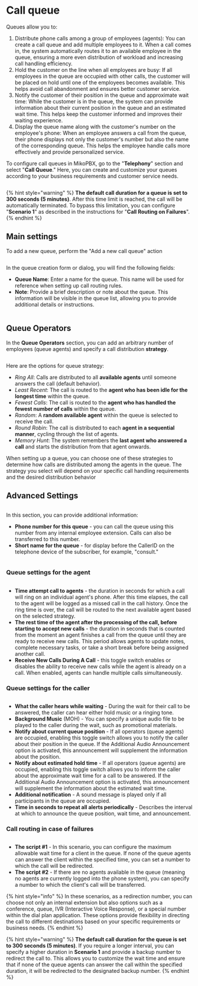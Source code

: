 # Call queue

Queues allow you to:

1. Distribute phone calls among a group of employees (agents): You can create a call queue and add multiple employees to it. When a call comes in, the system automatically routes it to an available employee in the queue, ensuring a more even distribution of workload and increasing call handling efficiency.
2. Hold the customer on the line when all employees are busy: If all employees in the queue are occupied with other calls, the customer will be placed on hold until one of the employees becomes available. This helps avoid call abandonment and ensures better customer service.
3. Notify the customer of their position in the queue and approximate wait time: While the customer is in the queue, the system can provide information about their current position in the queue and an estimated wait time. This helps keep the customer informed and improves their waiting experience.
4. Display the queue name along with the customer's number on the employee's phone: When an employee answers a call from the queue, their phone displays not only the customer's number but also the name of the corresponding queue. This helps the employee handle calls more effectively and provide personalized service.

To configure call queues in MikoPBX, go to the "**Telephony**" section and select "**Call Queue**." Here, you can create and customize your queues according to your business requirements and customer service needs.

<figure><img src="../../.gitbook/assets/1 (1).png" alt=""><figcaption></figcaption></figure>

{% hint style="warning" %}
**The default call duration for a queue is set to 300 seconds (5 minutes)**. After this time limit is reached, the call will be automatically terminated. To bypass this limitation, you can configure "**Scenario 1**" as described in the instructions for "**Call Routing on Failures**".
{% endhint %}

## Main settings

To add a new queue, perform the "Add a new call queue" action

<figure><img src="../../.gitbook/assets/2 (19).png" alt=""><figcaption></figcaption></figure>

In the queue creation form or dialog, you will find the following fields:

* **Queue Name**: Enter a name for the queue. This name will be used for reference when setting up call routing rules.&#x20;
* **Note**: Provide a brief description or note about the queue. This information will be visible in the queue list, allowing you to provide additional details or instructions.

<figure><img src="../../.gitbook/assets/3.png" alt=""><figcaption></figcaption></figure>

## Queue Operators

In the **Queue Operators** section, you can add an arbitrary number of employees (queue agents) and specify a call distribution **strategy**.

<figure><img src="../../.gitbook/assets/4 (15).png" alt=""><figcaption></figcaption></figure>

Here are the options for queue strategy:

* _Ring All_: Calls are distributed to all **available agents** until someone answers the call (default behavior).
* &#x20;_Least Recent_: The call is routed to the **agent who has been idle for the longest time** within the queue.
* &#x20;_Fewest Calls_: The call is routed to the **agent who has handled the fewest number of calls** within the queue.&#x20;
* _Random_: A **random available agent** within the queue is selected to receive the call.&#x20;
* _Round Robin_: The call is distributed to each **agent in a sequential manner**, cycling through the list of agents.&#x20;
* _Memory Hunt_: The system remembers the **last agent who answered a call** and starts the distribution from that agent onwards.

&#x20;When setting up a queue, you can choose one of these strategies to determine how calls are distributed among the agents in the queue. The strategy you select will depend on your specific call handling requirements and the desired distribution behavior

## **Advanced Settings**

<figure><img src="../../.gitbook/assets/5 (9).png" alt=""><figcaption></figcaption></figure>

In this section, you can provide additional information:

* **Phone number for this queue** - you can call the queue using this number from any internal employee extension. Calls can also be transferred to this number.
* **Short name for the queue** - for display before the CallerID on the telephone device of the subscriber, for example, "consult."

<figure><img src="../../.gitbook/assets/6 (1).png" alt=""><figcaption></figcaption></figure>

### Queue settings for the agent

<figure><img src="../../.gitbook/assets/7 (6).png" alt=""><figcaption></figcaption></figure>

* **Time attempt call to agents**  - the duration in seconds for which a call will ring on an individual agent's phone. After this time elapses, the call to the agent will be logged as a missed call in the call history. Once the ring time is over, the call will be routed to the next available agent based on the selected strategy.
* **The rest time of the agent after the processing of the call, before starting to accept new calls** - the duration in seconds that is counted from the moment an agent finishes a call from the queue until they are ready to receive new calls. This period allows agents to update notes, complete necessary tasks, or take a short break before being assigned another call.
* **Receive New Calls During A Call** - this toggle switch enables or disables the ability to receive new calls while the agent is already on a call. When enabled, agents can handle multiple calls simultaneously.

### Queue settings for the caller

<figure><img src="../../.gitbook/assets/8 (12).png" alt=""><figcaption></figcaption></figure>

* **What the caller hears while waiting** - During the wait for their call to be answered, the caller can hear either hold music or a ringing tone.
* **Background Music** (MOH) - You can specify a unique audio file to be played to the caller during the wait, such as promotional materials.
* **Notify about current queue position** - If all operators (queue agents) are occupied, enabling this toggle switch allows you to notify the caller about their position in the queue. If the Additional Audio Announcement option is activated, this announcement will supplement the information about the position.
* **Notify about estimated hold time** - If all operators (queue agents) are occupied, enabling this toggle switch allows you to inform the caller about the approximate wait time for a call to be answered. If the Additional Audio Announcement option is activated, this announcement will supplement the information about the estimated wait time.
* **Additional notification** - A sound message is played only if all participants in the queue are occupied.
* **Time in seconds to repeat all alerts periodically** - Describes the interval at which to announce the queue position, wait time, and announcement.

### Call routing in case of failures

<figure><img src="../../.gitbook/assets/9 (8).png" alt=""><figcaption></figcaption></figure>

* **The script #1** - In this scenario, you can configure the maximum allowable wait time for a client in the queue. If none of the queue agents can answer the client within the specified time, you can set a number to which the call will be redirected.
* **The script #2** - If there are no agents available in the queue (meaning no agents are currently logged into the phone system), you can specify a number to which the client's call will be transferred.

{% hint style="info" %}
In these scenarios, as a redirection number, you can choose not only an internal extension but also options such as a conference, queue, IVR (Interactive Voice Response), or a special number within the dial plan application. These options provide flexibility in directing the call to different destinations based on your specific requirements or business needs.
{% endhint %}

{% hint style="warning" %}
**The default call duration for the queue is set to 300 seconds (5 minutes)**. If you require a longer interval, you can specify a higher duration in **Scenario 1** and provide a backup number to redirect the call to. This allows you to customize the wait time and ensure that if none of the queue agents can answer the call within the specified duration, it will be redirected to the designated backup number.
{% endhint %}

